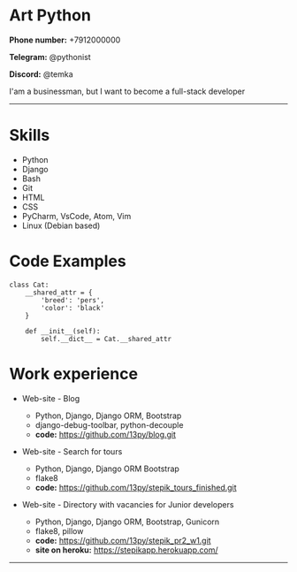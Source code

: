 # Art Python

**Phone number:** +7912000000

**Telegram:** @pythonist

**Discord:** @temka



I'am a businessman, but I want to become a full-stack developer

---

# Skills
* Python
* Django
* Bash
* Git
* HTML
* CSS
* PyCharm, VsCode, Atom, Vim
* Linux (Debian based)

# Code Examples
```
class Cat:
	__shared_attr = {
		'breed': 'pers',
		'color': 'black'
	}
	
	def __init__(self):
		self.__dict__ = Cat.__shared_attr
```


# Work experience
* Web-site - Blog
    * Python, Django, Django ORM, Bootstrap
    * django-debug-toolbar, python-decouple
    * **code:** https://github.com/13py/blog.git

* Web-site - Search for tours
    * Python, Django, Django ORM Bootstrap
    * flake8
    * **code:** https://github.com/13py/stepik_tours_finished.git

* Web-site - Directory with vacancies for Junior developers
    * Python, Django, Django ORM, Bootstrap, Gunicorn
    * flake8, pillow    
    * **code:**  https://github.com/13py/stepik_pr2_w1.git
    * **site on heroku:** https://stepikapp.herokuapp.com/
---
